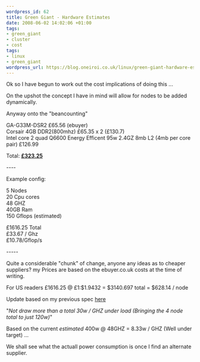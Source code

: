 ```yaml
--- 
wordpress_id: 62
title: Green Giant - Hardware Estimates
date: 2008-06-02 14:02:06 +01:00
tags: 
- green_giant
- cluster
- cost
tags: 
- linux
- green_giant
wordpress_url: https://blog.oneiroi.co.uk/linux/green-giant-hardware-estimates
---
```

<div style=''>Ok so I have begun to work out the cost implications of doing this ...</p>
<p>On the upshot the concept I have in mind will allow for nodes to be added dynamically.</p>
<p>Anyway onto the "beancounting"</p>
<p>GA-G33M-DSR2 £65.56 (ebuyer)<br />
Corsair 4GB DDR2(800mhz) £65.35 x 2 (£130.7)<br />
Intel core 2 quad Q6600 Energy Efficent 95w 2.4GZ 8mb L2 (4mb per core pair) £126.99</p>
<p>Total: <b><u>£323.25</u></b></p>
<p>----</p>
<p>Example config:</p>
<p>5 Nodes<br />
20 Cpu cores<br />
48 GHZ<br />
40GB Ram<br />
150 Gflops (estimated)</p>
<p>£1616.25 Total<br />
£33.67 / Ghz<br />
£10.78/Gflop/s</p>
<p>-----</p>
<p>Quite a considerable "chunk" of change, anyone any ideas as to cheaper suppliers? my Prices are based on the ebuyer.co.uk costs at the time of writing.</p>
</div>
<p>For US readers £1616.25 @ £1:$1.9432 = $3140.697 total = $628.14 / node</p>

Update based on my previous spec <a href="https://blog.oneiroi.co.uk/linux/green-giant-cluster-project">here</a> 

"<em>Not draw more than a total 30w / GHZ under load (Bringing the 4 node total to just 120w)</em>"

Based on the current _estimated_ 400w @ 48GHZ = 8.33w / GHZ (Well under target) ...

We shall see what the actuall power consumption is once I find an alternate supplier.
